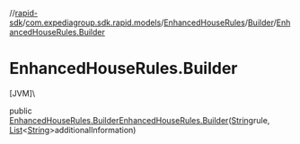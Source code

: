 //[rapid-sdk](../../../../index.md)/[com.expediagroup.sdk.rapid.models](../../index.md)/[EnhancedHouseRules](../index.md)/[Builder](index.md)/[EnhancedHouseRules.Builder](-enhanced-house-rules.-builder.md)

# EnhancedHouseRules.Builder

[JVM]\

public [EnhancedHouseRules.Builder](index.md)[EnhancedHouseRules.Builder](-enhanced-house-rules.-builder.md)([String](https://docs.oracle.com/javase/8/docs/api/java/lang/String.html)rule, [List](https://docs.oracle.com/javase/8/docs/api/java/util/List.html)&lt;[String](https://docs.oracle.com/javase/8/docs/api/java/lang/String.html)&gt;additionalInformation)
